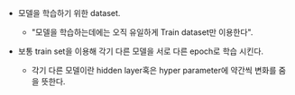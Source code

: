 - 모델을 학습하기 위한 dataset.
	- "모델을 학습하는데에는 오직 유일하게 Train dataset만 이용한다".

- 보통 train set을 이용해 각기 다른 모델을 서로 다른 epoch로 학습 시킨다.
	- 각기 다른 모델이란 hidden layer혹은 hyper parameter에 약간씩 변화를 줌을 뜻한다.

